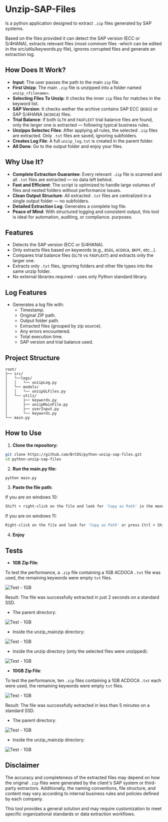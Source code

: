 # Unzip-SAP-Files
Is a python application designed to extract `.zip` files generated by SAP systems.

Based on the files provided it can detect the SAP version (ECC or S/4HANA), extracts relevant files (most commom files -which can be edited in the src/utils/keywords.py file), ignores corrupted files and generate an extraction log.

## How Does It Work?
- **Input**: The user passes the path to the main `zip` file.
- **First Unizp**: The main `.zip` file is unzipped into a folder named `unzip_<filename>`.
- **Selecting Files To Unzip**: It checks the inner `zip` files for matches in the keyword list.
- **SAP Version**: It checks wether the archive contains SAP ECC (`BSEG`) or SAP S/4HANA (`ACDOCA`) files.
- **Trial Balance**: If both `GLT0` and `FAGFLEXT` trial balance files are found, only the larger one is extracted — following typical business rules.
- **Unzipps Selectec Files**: After applying all rules, the selected `.zip` files are extracted. Only `.txt` files are saved, ignoring subfolders.
- **Creates Log File**: A full `unzip_log.txt` is created in the parent folder.
- **All Done**: Go to the output folder and enjoy your files.

## Why Use It?
- **Complete Extraction Guarantee**: Every relevant `.zip` file is scanned and all `.txt` files are extracted — no data left behind.
- **Fast and Efficient**: The script is optimized to handle large volumes of files and nested folders without performance issues.
- **Clean Output Structure**: All extracted `.txt` files are centralized in a single output folder — no subfolders.
- **Detailed Extraction Log**: Generates a complete log file.
- **Peace of Mind**: With structured logging and consistent output, this tool is ideal for automation, auditing, or compliance. purposes.

## Features
- Detects the SAP version (ECC or S/4HANA).
- Only extracts files based on keywords (e.g., `BSEG`, `ACDOCA`, `BKPF`, etc...).
- Compares trial balance files (`GLT0` vs `FAGFLEXT`) and extracts only the larger one.
- Extracts only `.txt` files, ignoring folders and other file types into the same unzip folder.
- No external libraries required - uses only Python standard library.

## Log Features
- Generates a log file with:
  - Timestamp.
  - Original ZIP path.
  - Output folder path.
  - Extracted files (grouped by zip source).
  - Any errors encountered.
  - Total execution time.
  - SAP version and trial balance used.

## Project Structure
```plaintext
root/
├── src/
│   └──logs/
│   │   └── unzipLog.py
│   └── models/
│   │   └── unzipGLFiles.py
│   └── utils/
│       ├── keywords.py
│       ├── unzipMainFile.py
│       ├── userInput.py
│       └── keywords.py
└── main.py
```

## How to Use
1. **Clone the repository:**

```bash
git clone https://github.com/BrCOS/python-unzip-sap-files.git
cd python-unzip-sap-files
```

2. **Run the main.py file:**

```bash
python main.py
```

3. **Paste the file path:**

If you are on windows 10:
```bash
Shift + right-click on the file and look for 'Copy as Path' in the menu
```

If you are on windows 11:
```bash
Right-click on the file and look for 'Copy as Path' or press Ctrl + Shift + C
```

4. **Enjoy**

## Tests
- **1GB Zip File**:

To test the performance, a `.zip` file containing a 1GB ACDOCA `.txt` file was used, the remaining keywords were empty `txt` files.

![Test - 1GB](docs/log_1gb.png)

Result: The file was successfully extracted in just 2 seconds on a standard SSD.

- The parent directory:

![Test - 1GB](docs/1.png)

- Inside the unzip_mainzip directory:

![Test - 1GB](docs/2.png)

- Inside the unzip directory (only the selected files were unzipped):

![Test - 1GB](docs/3.png)


- **10GB Zip File**:

To test the performance, ten `.zip` files containing a 1GB ACDOCA `.txt` each were used, the remaining keywords were empty `txt` files.

![Test - 1GB](docs/log_10gb.png)

Result: The file was successfully extracted in less than 5 minutes on a standard SSD.

- The parent directory:

![Test - 1GB](docs/4.png)

- Inside the unzip_mainzip directory:

![Test - 1GB](docs/5.png)
## Disclaimer
The accuracy and completeness of the extracted files may depend on how the original `.zip` files were generated by the client's SAP system or third-party extractors. Additionally, the naming conventions, file structure, and content may vary according to internal business rules and policies defined by each company.

This tool provides a general solution and may require customization to meet specific organizational standards or data extraction workflows.
